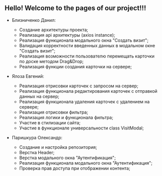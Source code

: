 <h2>Hello! Welcome to the pages of our project!!!</h2>

- Близниченко Данил:
  - Создание архитектуры проекта;
  - Реализация api архитектуры (axios instance);
  - Реализация функционала модального окна "Создать визит";
  - Валидация корректности введенных данных в модальном окне "Создать визит";
  - Реализация возможности пользователю перемещать карточки по доске методом Drag&Drop;
  - Реализация функции создания карточки на сервере;

- Ялоза Евгений:
  - Реализация отрисовки карточек с запросом на сервер;
  - Реализация функционала редактирования карточек с отправкой данных на сервер;
  - Реализация функционала удаления карточек с удалением на сервере;
  - Реализация отрисовки фильтра;
  - Реализация логики и функционала фильтра;
  - Участие в стилизации сайта;
  - Участие в функционале универсальности class VisitModal;

- Паришкура Олександр:
  - Создание и настройка репозитория;
  - Верстка Header;
  - Верстка модального окна "Аутентификация";
  - Реализация функционала модального окна "Аутентификация";
  - Проверка прав доступа при отображении контента;
  

